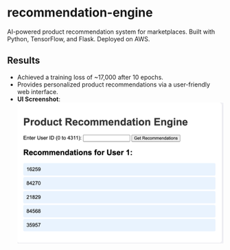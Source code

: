 # recommendation-engine

AI-powered product recommendation system for marketplaces. Built with Python, TensorFlow, and Flask. Deployed on AWS.
## Results
- Achieved a training loss of ~17,000 after 10 epochs.
- Provides personalized product recommendations via a user-friendly web interface.
- **UI Screenshot**:
  ![Recommendation Engine UI](screenshot.png)